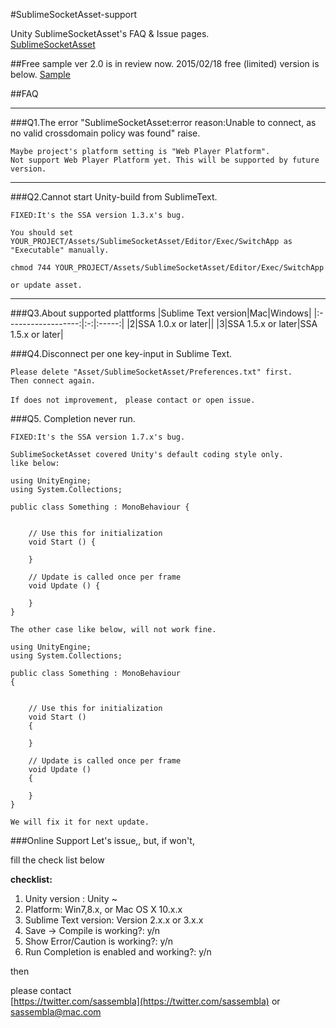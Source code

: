 #SublimeSocketAsset-support


Unity SublimeSocketAsset's FAQ &amp; Issue pages.  
[SublimeSocketAsset](https://www.assetstore.unity3d.com/#/content/8003)

##Free sample
ver 2.0 is in review now. 2015/02/18
free (limited) version is below.
[Sample](https://github.com/sassembla/SublimeSocketAsset-support/tree/master/Assets/SublimeSocketAsset)


##FAQ
- - -
###Q1.The error "SublimeSocketAsset:error  reason:Unable to connect, as no valid crossdomain policy was found" raise.  

	Maybe project's platform setting is "Web Player Platform".
	Not support Web Player Platform yet. This will be supported by future version.
	
- - -
###Q2.Cannot start Unity-build from SublimeText.

	FIXED:It's the SSA version 1.3.x's bug.  
	
	You should set YOUR_PROJECT/Assets/SublimeSocketAsset/Editor/Exec/SwitchApp as "Executable" manually. 
	
	chmod 744 YOUR_PROJECT/Assets/SublimeSocketAsset/Editor/Exec/SwitchApp
	
	or update asset.
	
- - -
###Q3.About supported plattforms
|Sublime Text version|Mac|Windows|
|:------------------:|:-:|:-----:|
|2|SSA 1.0.x or later||
|3|SSA 1.5.x or later|SSA 1.5.x or later|

###Q4.Disconnect per one key-input in Sublime Text.

	Please delete "Asset/SublimeSocketAsset/Preferences.txt" first.
	Then connect again.
	
	If does not improvement,　please contact or open issue.
	
###Q5. Completion never run.

	FIXED:It's the SSA version 1.7.x's bug.
	
	SublimeSocketAsset covered Unity's default coding style only.
	like below:
	
	using UnityEngine;
	using System.Collections;

	public class Something : MonoBehaviour {


		// Use this for initialization
		void Start () {
		
		}
	
		// Update is called once per frame
		void Update () {
	
		}
	}
	
	The other case like below, will not work fine.
	
	using UnityEngine;
	using System.Collections;

	public class Something : MonoBehaviour 
	{


		// Use this for initialization
		void Start () 
		{
			
		}
	
		// Update is called once per frame
		void Update () 
		{
		
		}
	}

	We will fix it for next update.
	


###Online Support
Let's issue,, but, if won't,

fill the check list below

**checklist:**

1. Unity version : Unity ~
2. Platform: Win7,8.x, or Mac OS X 10.x.x
3. Sublime Text version: Version 2.x.x or 3.x.x 
4. Save -> Compile is working?: y/n
5. Show Error/Caution is working?: y/n
6. Run Completion is enabled and working?: y/n

then 

please contact   
[https://twitter.com/sassembla](https://twitter.com/sassembla)
or
[sassembla@mac.com](mailto:sassembla@mac.com)